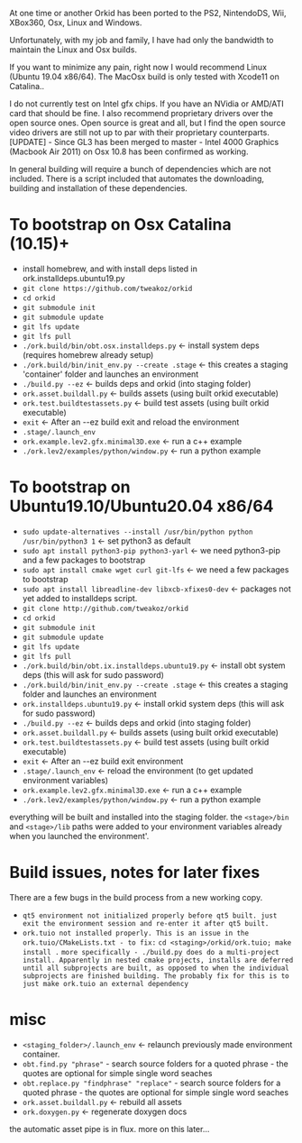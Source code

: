At one time or another Orkid has been ported to the PS2, NintendoDS, Wii, XBox360, Osx, Linux and Windows.

Unfortunately, with my job and family, I have had only the bandwidth to maintain the Linux and Osx builds.

If you want to minimize any pain, right now I would recommend Linux (Ubuntu 19.04 x86/64). The MacOsx build is only tested with Xcode11 on Catalina..

I do not currently test on Intel gfx chips. If you have an NVidia or AMD/ATI card that should be fine. I also recommend proprietary drivers over the open source ones. Open source is great and all, but I find the open source video drivers are still not up to par with their proprietary counterparts.
[UPDATE] - Since GL3 has been merged to master - Intel 4000 Graphics (Macbook Air 2011) on Osx 10.8 has been confirmed as working.

In general building will require a bunch of dependencies which are not included. There is a script included that automates the downloading, building and installation of these dependencies.

To bootstrap on Osx Catalina (10.15)+
==================================
* install homebrew, and with install deps listed in ork.installdeps.ubuntu19.py
* ```git clone https://github.com/tweakoz/orkid```
* ```cd orkid```
* ```git submodule init```
* ```git submodule update```
* ```git lfs update```
* ```git lfs pull```
* ```./ork.build/bin/obt.osx.installdeps.py``` <- install system deps (requires homebrew already setup)
* ```./ork.build/bin/init_env.py --create .stage``` <- this creates a staging 'container' folder and launches an environment
* ```./build.py --ez``` <- builds deps and orkid (into staging folder)
* ```ork.asset.buildall.py``` <- builds assets (using built orkid executable)
* ```ork.test.buildtestassets.py``` <- build test assets (using built orkid executable)
* ```exit``` <- After an --ez build exit and reload the environment
* ```.stage/.launch_env```
* ```ork.example.lev2.gfx.minimal3D.exe``` <- run a c++ example
* ```./ork.lev2/examples/python/window.py``` <- run a python example

To bootstrap on Ubuntu19.10/Ubuntu20.04 x86/64
==================================
* ```sudo update-alternatives --install /usr/bin/python python /usr/bin/python3 1``` <- set python3 as default
* ```sudo apt install python3-pip python3-yarl``` <- we need python3-pip and a few packages to bootstrap
* ```sudo apt install cmake wget curl git-lfs``` <- we need a few packages to bootstrap
* ```sudo apt install libreadline-dev libxcb-xfixes0-dev``` <- packages not yet added to installdeps script.
* ```git clone http://github.com/tweakoz/orkid```
* ```cd orkid```
* ```git submodule init```
* ```git submodule update```
* ```git lfs update```
* ```git lfs pull```
* ```./ork.build/bin/obt.ix.installdeps.ubuntu19.py``` <- install obt system deps (this will ask for sudo password)
* ```./ork.build/bin/init_env.py --create .stage``` <- this creates a staging folder and launches an environment
* ```ork.installdeps.ubuntu19.py``` <- install orkid system deps (this will ask for sudo password)
* ```./build.py --ez``` <- builds deps and orkid (into staging folder)
* ```ork.asset.buildall.py``` <- builds assets (using built orkid executable)
* ```ork.test.buildtestassets.py``` <- build test assets (using built orkid executable)
* ```exit``` <- After an --ez build exit environment
* ```.stage/.launch_env``` <- reload the environment (to get updated environment variables)
* ```ork.example.lev2.gfx.minimal3D.exe``` <- run a c++ example
* ```./ork.lev2/examples/python/window.py``` <- run a python example

everything will be built and installed into the staging folder.
the ```<stage>/bin``` and ```<stage>/lib``` paths were added to your environment variables already when you launched the environment'.

Build issues, notes for later fixes
==================================
There are a few bugs in the build process from a new working copy.
* ```qt5 environment not initialized properly before qt5 built. just exit the environment session and re-enter it after qt5 built.```
* ```ork.tuio not installed properly. This is an issue in the ork.tuio/CMakeLists.txt - to fix:```
     ```cd <staging>/orkid/ork.tuio; make install .```
     ```more specifically - ./build.py does do a multi-project install. Apparently in nested cmake projects, installs are deferred until all subprojects are built, as opposed to when the individual subprojects are finished building. The probably fix for this is to just make ork.tuio an external dependency```
     
misc
=====
* ```<staging_folder>/.launch_env``` <- relaunch previously made environment container.
* ```obt.find.py "phrase"``` - search source folders for a quoted phrase - the quotes are optional for simple single word seaches
* ```obt.replace.py "findphrase" "replace"``` - search source folders for a quoted phrase - the quotes are optional for simple single word seaches
* ```ork.asset.buildall.py``` <- rebuild all assets
* ```ork.doxygen.py``` <- regenerate doxygen docs


the automatic asset pipe is in flux. more on this later...
